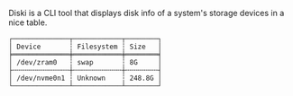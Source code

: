 Diski is a CLI tool that displays disk info of a system's storage devices 
in a nice table. 

```
┌──────────────┬────────────┬────────┐
│ Device       ┆ Filesystem ┆ Size   │
╞══════════════╪════════════╪════════╡
│ /dev/zram0   ┆ swap       ┆ 8G     │
├╌╌╌╌╌╌╌╌╌╌╌╌╌╌┼╌╌╌╌╌╌╌╌╌╌╌╌┼╌╌╌╌╌╌╌╌┤
│ /dev/nvme0n1 ┆ Unknown    ┆ 248.8G │
└──────────────┴────────────┴────────┘
```

